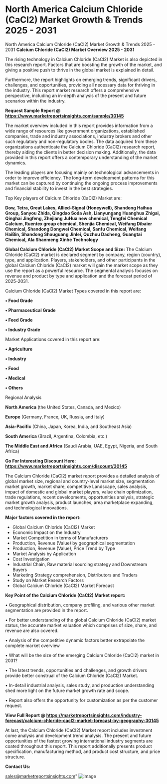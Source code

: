 # North America Calcium Chloride (CaCl2) Market Growth & Trends 2025 - 2031
North America Calcium Chloride (CaCl2) Market Growth & Trends 2025 - 2031
<Strong> Calcium Chloride (CaCl2) Market Overview 2025 - 2031</strong>

The rising technology in Calcium Chloride (CaCl2) Market is also depicted in this research report. Factors that are boosting the growth of the market, and giving a positive push to thrive in the global market is explained in detail.

Furthermore, the report highlights on emerging trends, significant drivers, challenges, and opportunities, providing all necessary data for thriving in the industry. This report market research offers a comprehensive perspective, including an in-depth analysis of the present and future scenarios within the industry.

<strong>Request Sample Report @ <a href=https://www.marketreportsinsights.com/sample/30145>https://www.marketreportsinsights.com/sample/30145</a></strong>

The market overview included in this report provides information from a wide range of resources like government organizations, established companies, trade and industry associations, industry brokers and other such regulatory and non-regulatory bodies. The data acquired from these organizations authenticate the Calcium Chloride (CaCl2) research report, thereby aiding the clients in better decision making. Additionally, the data provided in this report offers a contemporary understanding of the market dynamics.

The leading players are focusing mainly on technological advancements in order to improve efficiency. The long-term development patterns for this market can be captured by continuing the ongoing process improvements and financial stability to invest in the best strategies.

Top Key players of Calcium Chloride (CaCl2) Market are:

<strong>Dow, Tetra, Great Lakes, Allied-Signal (Honeywell), Shandong Haihua Group, Sanyou Zhida, Qingdao Soda Ash, Lianyungang Huanghua Zhigai, Qinghai Jingfeng, Zhejiang JuHua new chemical, Tengfei Chemical Calcium, Ruentex group chemical, Shenjia Chemical, Weifang Dibaier Chemical, Shandong Dongwei Chemical, Sanfu Chemical, Weifang HaiBin, Shandong Shouguang Jinlei, Quzhou Dacheng, Guangtai Chemical, Ala Shanmeng Xinhe Technology</strong>

<strong><b>Global Calcium Chloride (CaCl2) Market Scope and Size:</b></strong>
The Calcium Chloride (CaCl2) market is declared segment by company, region (country), type, and application. Players, stakeholders, and other participants in the global Calcium Chloride (CaCl2) market will gain the market scope as they use the report as a powerful resource. The segmental analysis focuses on revenue and product by type and application and the forecast period of 2025-2031.

Calcium Chloride (CaCl2) Market Types covered in this report are:

<strong>• Food Grade

• Pharmaceutical Grade

• Feed Grade

• Industry Grade</strong>

Market Applications covered in this report are:

<strong>• Agriculture

• Industry

• Food

• Medical

• Others</strong> 

Regional Analysis

<strong>North America</strong> (the United States, Canada, and Mexico)

<strong>Europe</strong> (Germany, France, UK, Russia, and Italy)

<strong>Asia-Pacific</strong> (China, Japan, Korea, India, and Southeast Asia)

<strong>South America</strong> (Brazil, Argentina, Colombia, etc.)

<strong>The Middle East and Africa</strong> (Saudi Arabia, UAE, Egypt, Nigeria, and South Africa)

<strong>Go For Interesting Discount Here: <a href=https://www.marketreportsinsights.com/discount/30145>https://www.marketreportsinsights.com/discount/30145</a></strong>

The Calcium Chloride (CaCl2) market report provides a detailed analysis of global market size, regional and country-level market size, segmentation market growth, market share, competitive Landscape, sales analysis, impact of domestic and global market players, value chain optimization, trade regulations, recent developments, opportunities analysis, strategic market growth analysis, product launches, area marketplace expanding, and technological innovations.

<strong><b>Major factors covered in the report:</b></strong>
<ul>
  <li>Global Calcium Chloride (CaCl2) Market </li>
  <li>Economic Impact on the Industry</li>
  <li>Market Competition in terms of Manufacturers</li>
  <li>Production, Revenue (Value) by geographical segmentation</li>
  <li>Production, Revenue (Value), Price Trend by Type</li>
  <li>Market Analysis by Application</li>
  <li>Cost Investigation</li>
  <li>Industrial Chain, Raw material sourcing strategy and Downstream Buyers</li>
  <li>Marketing Strategy comprehension, Distributors and Traders</li>
  <li>Study on Market Research Factors</li>
  <li>Global Calcium Chloride (CaCl2) Market Forecast</li>
</ul>

<strong><b>Key Point of the Calcium Chloride (CaCl2) Market report:</b></strong>

• Geographical distribution, company profiling, and various other market segmentation are provided in the report.

• For better understanding of the global Calcium Chloride (CaCl2) market status, the accurate market valuation which comprises of size, share, and revenue are also covered.

• Analysis of the competitive dynamic factors better extrapolate the complete market overview

• What will be the size of the emerging Calcium Chloride (CaCl2) market in 2031?

• The latest trends, opportunities and challenges, and growth drivers provide better construal of the Calcium Chloride (CaCl2) Market.

• In-detail industrial analysis, sales study, and production understanding shed more light on the future market growth rate and scope.

• Report also offers the opportunity for customization as per the customer request.

<strong><b>View Full Report @ <a href=https://marketreportsinsights.com/industry-forecast/calcium-chloride-cacl2-market-forecast-by-geography-30145>https://marketreportsinsights.com/industry-forecast/calcium-chloride-cacl2-market-forecast-by-geography-30145</a></b></strong>


At last, the Calcium Chloride (CaCl2) Market report includes investment come analysis and development trend analysis. The present and future opportunities of the fastest growing international industry segments are coated throughout this report. This report additionally presents product specification, manufacturing method, and product cost structure, and price structure.

<strong>Contact Us:</strong>

sales@marketreportsinsights.com"
![image](https://github.com/user-attachments/assets/c9c551b6-72f6-4241-9a6d-3ae454a733e6)
